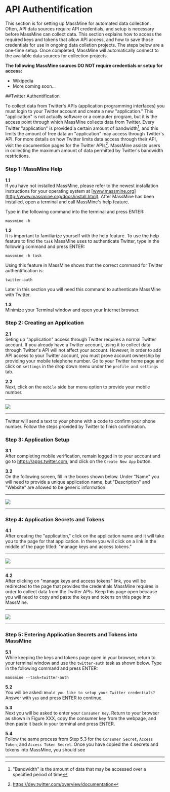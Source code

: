 # **API Authentification**

This section is for setting up MassMine for automated data collection. Often, API data sources require API credentials, and setup is necessary before MassMine can collect data. This section explains how to access the required keys and tokens that allow API access, and how to save those credentials for use in ongoing data colletion projects. The steps below are a one-time setup. Once completed, MassMine will automatically connect to the available data sources for collection projects. 

**The following MassMine sources DO NOT require credentials or setup for access:**

- Wikipedia
- More coming soon...

##Twitter Authentification

To collect data from Twitter's APIs (application programming interfaces) you must login to your Twitter account and create a new "application." This "application" is not actually software or a computer program, but it is the access point through which MassMine collects data from Twitter. Every Twitter "application" is provided a certain amount of bandwidth[^1], and this limits the amount of free data an "application" may access through Twitter's API. For more details on how Twitter limits data access through their API, visit the documention pages for the Twitter APIs[^2].  MassMine assists users in collecting the maximum amount of data permitted by Twitter's bandwidth restrictions.

### **Step 1: MassMine Help**

**1.1**  
If you have not installed MassMine, please refer to the newest installation instructions for your operating system at [www.massmine.org](http://www.massmine.org/docs/install.html). After MassMine has been installed, open a terminal and call MassMine's help feature. 

Type in the following command into the terminal and press ENTER:

    massmine -h
    
**1.2**  
It is important to familiarize yourself with the help feature. To use the help feature to find the `task` MassMine uses to authenticate Twitter, type in the following command and press ENTER:

    massmine -h task
    
Using this feature in MassMine shows that the correct command for Twitter authentification is:

    twitter-auth

Later in this section you will need this command to authenticate MassMine with Twitter. 

**1.3**  
Minimize your Terminal window and open your Internet browser. 

### **Step 2: Creating an Application**

**2.1**  
Seting up "application" access through Twitter requires a normal Twitter account. If you already have a Twitter account, using it to collect data through Twitter's API will not affect your account. However, in order to add API access to your Twitter account, you must prove account ownership by providing your mobile telephone number. Go to your Twitter home page and click on `settings` in the drop down menu under the `profile and settings` tab. 

**2.2**  
Next, click on the `mobile` side bar menu option to provide your mobile number. 

***

![](./images/mobile-twit.png)

***

Twitter will send a text to your phone with a code to confirm your phone number. Follow the steps provided by Twitter to finish confirmation. 

### **Step 3: Application Setup**

**3.1**  
After completing mobile verification, remain logged in to your account and go to <https://apps.twitter.com>, and click on the `Create New App` button. 

**3.2**  
On the following screen, fill in the boxes shown below. Under "Name" you will need to provide a unique application name, but "Description" and "Website" are allowed to be generic information.

***

![](./images/create-app.png)

***

### **Step 4: Application Secrets and Tokens**

**4.1**  
After creating the "application," click on the application name and it will take you to the page for that application. In there you will click on a link in the middle of the page titled: "manage keys and access tokens."

***

![](./images/keys-click.png)

***

**4.2**  
After clicking on "manage keys and access tokens" link, you will be redirected to the page that provides the credentials MassMine requires in order to collect data from the Twitter APIs. Keep this page open because you will need to copy and paste the keys and tokens on this page into MassMine.

***

![](./images/keys-tokens.png)

***

### **Step 5: Entering Application Secrets and Tokens into MassMine**

**5.1**  
While keeping the keys and tokens page open in your browser, return to your terminal window and use the `twitter-auth` task as shown below. Type in the following command and press ENTER:

    massmine --task=twitter-auth
   
**5.2**  
You will be asked: `Would you like to setup your Twitter credentials?` Answer with `yes` and press ENTER to continue. 

**5.3**  
Next you will be asked to enter your `Consumer Key`. Return to your browser as shown in Figure XXX, copy the consumer key from the webpage, and then paste it back in your terminal and press ENTER. 

**5.4**  
Follow the same process from Step 5.3 for the `Consumer Secret`, `Access Token`, and `Access Token Secret`. Once you have copied the 4 secrets and tokens into MassMine, you should see 

***

[^1]: "Bandwidth" is the amount of data that may be accessed over a specified period of time
[^2]: <https://dev.twitter.com/overview/documentation>
